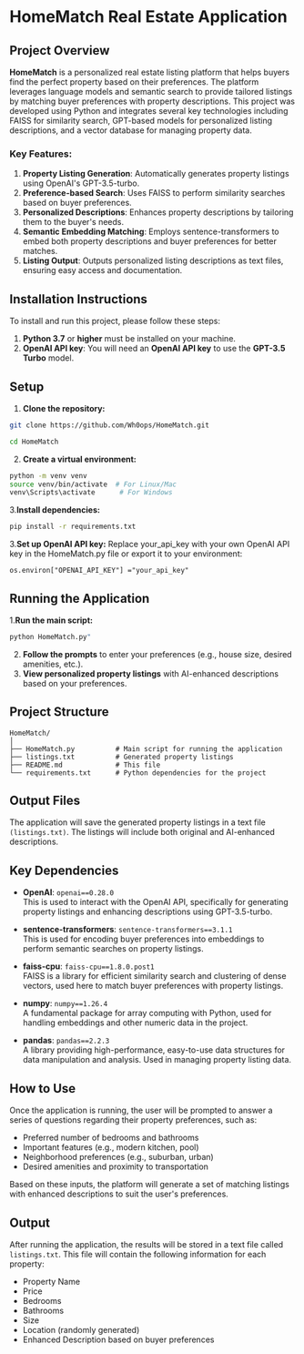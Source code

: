 # HomeMatch Real Estate Application

## Project Overview

**HomeMatch** is a personalized real estate listing platform that helps buyers find the perfect property based on their preferences. The platform leverages language models and semantic search to provide tailored listings by matching buyer preferences with property descriptions. This project was developed using Python and integrates several key technologies including FAISS for similarity search, GPT-based models for personalized listing descriptions, and a vector database for managing property data.

### Key Features:
1. **Property Listing Generation**: Automatically generates property listings using OpenAI's GPT-3.5-turbo.
2. **Preference-based Search**: Uses FAISS to perform similarity searches based on buyer preferences.
3. **Personalized Descriptions**: Enhances property descriptions by tailoring them to the buyer's needs.
4. **Semantic Embedding Matching**: Employs sentence-transformers to embed both property descriptions and buyer preferences for better matches.
5. **Listing Output**: Outputs personalized listing descriptions as text files, ensuring easy access and documentation.

## Installation Instructions

To install and run this project, please follow these steps:

1. **Python 3.7** or **higher** must be installed on your machine.
2. **OpenAI API key**: You will need an **OpenAI API key** to use the **GPT-3.5 Turbo** model.

## Setup
1. **Clone the repository:**
```bash
git clone https://github.com/Wh0ops/HomeMatch.git
```
```bash
cd HomeMatch
```
2. **Create a virtual environment:**
```bash
python -m venv venv
source venv/bin/activate  # For Linux/Mac
venv\Scripts\activate      # For Windows
```
3.**Install dependencies:**
```bash
pip install -r requirements.txt
```
3.**Set up OpenAI API key:**
Replace your_api_key with your own OpenAI API key in the HomeMatch.py file or export it to your environment:
```
os.environ["OPENAI_API_KEY"] ="your_api_key"
```
## Running the Application
1.**Run the main script:**
```bash
python HomeMatch.py"
```
2. **Follow the prompts** to enter your preferences (e.g., house size, desired amenities, etc.).
3. **View personalized property listings** with AI-enhanced descriptions based on your preferences.

## Project Structure
```
HomeMatch/
│
├── HomeMatch.py          # Main script for running the application
├── listings.txt          # Generated property listings
├── README.md             # This file
└── requirements.txt      # Python dependencies for the project
```
## Output Files
The application will save the generated property listings in a text file `(listings.txt)`. The listings will include both original and AI-enhanced descriptions.
## Key Dependencies

- **OpenAI**: `openai==0.28.0`  
This is used to interact with the OpenAI API, specifically for generating property listings and enhancing descriptions using GPT-3.5-turbo.

- **sentence-transformers**: `sentence-transformers==3.1.1`  
This is used for encoding buyer preferences into embeddings to perform semantic searches on property listings.

- **faiss-cpu**: `faiss-cpu==1.8.0.post1`  
FAISS is a library for efficient similarity search and clustering of dense vectors, used here to match buyer preferences with property listings.

- **numpy**: `numpy==1.26.4`  
A fundamental package for array computing with Python, used for handling embeddings and other numeric data in the project.

- **pandas**: `pandas==2.2.3`  
A library providing high-performance, easy-to-use data structures for data manipulation and analysis. Used in managing property listing data.

## How to Use

Once the application is running, the user will be prompted to answer a series of questions regarding their property preferences, such as:
- Preferred number of bedrooms and bathrooms
- Important features (e.g., modern kitchen, pool)
- Neighborhood preferences (e.g., suburban, urban)
- Desired amenities and proximity to transportation

Based on these inputs, the platform will generate a set of matching listings with enhanced descriptions to suit the user's preferences.

## Output

After running the application, the results will be stored in a text file called `listings.txt`. This file will contain the following information for each property:
- Property Name
- Price
- Bedrooms
- Bathrooms
- Size
- Location (randomly generated)
- Enhanced Description based on buyer preferences

